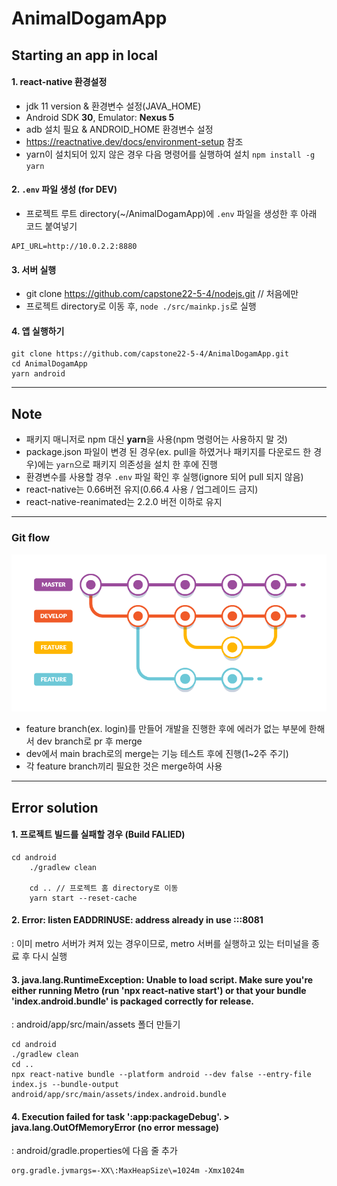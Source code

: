# AnimalDogamApp

## Starting an app in local

#### 1. react-native 환경설정

- jdk 11 version & 환경변수 설정(JAVA_HOME)
- Android SDK **30**, Emulator: **Nexus 5**
- adb 설치 필요 & ANDROID_HOME 환경변수 설정
- https://reactnative.dev/docs/environment-setup 참조
- yarn이 설치되어 있지 않은 경우 다음 명령어를 실행하여 설치
  `npm install -g yarn`

#### 2. `.env` 파일 생성 (for DEV)

- 프로젝트 루트 directory(~/AnimalDogamApp)에 `.env` 파일을 생성한 후 아래 코드 붙여넣기

```
API_URL=http://10.0.2.2:8880
```

#### 3. 서버 실행

- git clone https://github.com/capstone22-5-4/nodejs.git // 처음에만
- 프로젝트 directory로 이동 후, `node ./src/mainkp.js`로 실행

#### 4. 앱 실행하기

```
git clone https://github.com/capstone22-5-4/AnimalDogamApp.git
cd AnimalDogamApp
yarn android
```

---

## Note

- 패키지 매니저로 npm 대신 **yarn**을 사용(npm 명령어는 사용하지 말 것)
- package.json 파일이 변경 된 경우(ex. pull을 하였거나 패키지를 다운로드 한 경우)에는 `yarn`으로 패키지 의존성을 설치 한 후에 진행
- 환경변수를 사용할 경우 `.env` 파일 확인 후 실행(ignore 되어 pull 되지 않음)
- react-native는 0.66버전 유지(0.66.4 사용 / 업그레이드 금지)
- react-native-reanimated는 2.2.0 버전 이하로 유지

---

### Git flow

![git-flow](./images/gitflow-1.png)

- feature branch(ex. login)를 만들어 개발을 진행한 후에 에러가 없는 부분에 한해서 dev branch로 pr 후 merge
- dev에서 main brach로의 merge는 기능 테스트 후에 진행(1~2주 주기)
- 각 feature branch끼리 필요한 것은 merge하여 사용

---

## Error solution

#### 1. 프로젝트 빌드를 실패할 경우 (Build FALIED)

```
cd android
    ./gradlew clean

    cd .. // 프로젝트 홈 directory로 이동
    yarn start --reset-cache
```

#### 2. Error: listen EADDRINUSE: address already in use :::8081

: 이미 metro 서버가 켜져 있는 경우이므로, metro 서버를 실행하고 있는 터미널을 종료 후 다시 실행

#### 3. java.lang.RuntimeException: Unable to load script. Make sure you're either running Metro (run 'npx react-native start') or that your bundle 'index.android.bundle' is packaged correctly for release.

: android/app/src/main/assets 폴더 만들기

```
cd android
./gradlew clean
cd ..
npx react-native bundle --platform android --dev false --entry-file index.js --bundle-output android/app/src/main/assets/index.android.bundle
```

#### 4. Execution failed for task ':app:packageDebug'. > java.lang.OutOfMemoryError (no error message)

: android/gradle.properties에 다음 줄 추가

```
org.gradle.jvmargs=-XX\:MaxHeapSize\=1024m -Xmx1024m
```
